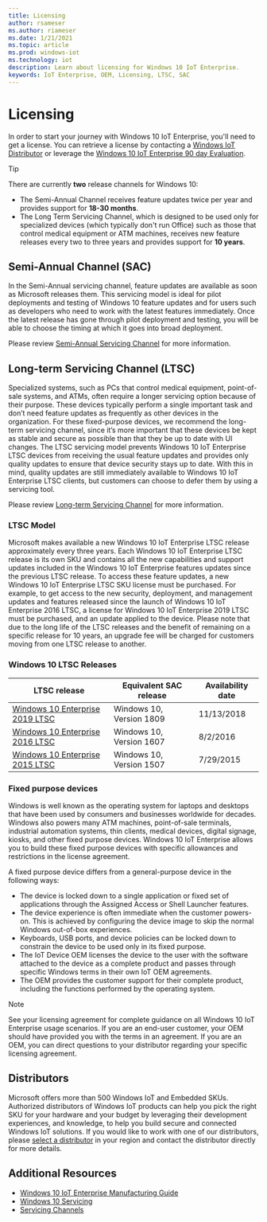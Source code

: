 ```yaml
---
title: Licensing
author: rsameser
ms.author: riameser
ms.date: 1/21/2021
ms.topic: article
ms.prod: windows-iot
ms.technology: iot
description: Learn about licensing for Windows 10 IoT Enterprise.
keywords: IoT Enterprise, OEM, Licensing, LTSC, SAC
---
```

# Licensing
In order to start your journey with Windows 10 IoT Enterprise, you'll need to get a license. You can retrieve a license by contacting a [Windows IoT Distributor](https://aka.ms/IoTDistributorList) or leverage the [Windows 10 IoT Enterprise 90 day Evaluation](https://www.microsoft.com/evalcenter/evaluate-windows-10-enterprise).

> [!TIP]
> There are currently **two** release channels for Windows 10:
> * The Semi-Annual Channel receives feature updates twice per year and provides support for **18-30 months**.
> * The Long Term Servicing Channel, which is designed to be used only for specialized devices (which typically don't run Office) such as those that control medical equipment or ATM machines, receives new feature releases every two to three years and provides support for **10 years**.

## Semi-Annual Channel (SAC)
In the Semi-Annual servicing channel, feature updates are available as soon as Microsoft releases them. This servicing model is ideal for pilot deployments and testing of Windows 10 feature updates and for users such as developers who need to work with the latest features immediately. Once the latest release has gone through pilot deployment and testing, you will be able to choose the timing at which it goes into broad deployment.

Please review [Semi-Annual Servicing Channel](https://docs.microsoft.com/windows/deployment/update/waas-overview#semi-annual-channel) for more information.

## Long-term Servicing Channel (LTSC)
Specialized systems, such as PCs that control medical equipment, point-of-sale systems, and ATMs, often require a longer servicing option because of their purpose. These devices typically perform a single important task and don’t need feature updates as frequently as other devices in the organization. For these fixed-purpose devices, we recommend the long-term servicing channel, since it’s more important that these devices be kept as stable and secure as possible than that they be up to date with UI changes. The LTSC servicing model prevents Windows 10 IoT Enterprise LTSC devices from receiving the usual feature updates and provides only quality updates to ensure that device security stays up to date. With this in mind, quality updates are still immediately available to Windows 10 IoT Enterprise LTSC clients, but customers can choose to defer them by using a servicing tool.

Please review [Long-term Servicing Channel](https://docs.microsoft.com/windows/deployment/update/waas-overview#long-term-servicing-channel) for more information.

### LTSC Model
Microsoft makes available a new Windows 10 IoT Enterprise LTSC release approximately every three years. Each Windows 10 IoT Enterprise LTSC release is its own SKU and contains all the new capabilities and support updates included in the Windows 10 IoT Enterprise features updates since the previous LTSC release. To access these feature updates, a new Windows 10 IoT Enterprise LTSC SKU license must be purchased. For example, to get access to the new security, deployment, and management updates and features released since the launch of Windows 10 IoT Enterprise 2016 LTSC, a license for Windows 10 IoT Enterprise 2019 LTSC must be purchased, and an update applied to the device. Please note that due to the long life of the LTSC releases and the benefit of remaining on a specific release for 10 years, an upgrade fee will be charged for customers moving from one LTSC release to another.

### Windows 10 LTSC Releases
| LTSC release | Equivalent SAC release | Availability date |
| --- | --- | --- |
| [Windows 10 Enterprise 2019 LTSC](https://docs.microsoft.com/windows/whats-new/ltsc/whats-new-windows-10-2019)  | Windows 10, Version 1809 | 11/13/2018 |
| [Windows 10 Enterprise 2016 LTSC](https://docs.microsoft.com/windows/whats-new/ltsc/whats-new-windows-10-2016)  | Windows 10, Version 1607 | 8/2/2016 |
| [Windows 10 Enterprise 2015 LTSC](https://docs.microsoft.com/windows/whats-new/ltsc/whats-new-windows-10-2015)  | Windows 10, Version 1507 | 7/29/2015 |


### Fixed purpose devices
Windows is well known as the operating system for laptops and desktops that have been used by consumers and businesses worldwide for decades.  Windows also powers many ATM machines, point-of-sale terminals, industrial automation systems, thin clients, medical devices, digital signage, kiosks, and other fixed purpose devices.  Windows 10 IoT Enterprise allows you to build these fixed purpose devices with specific allowances and restrictions in the license agreement.  

A fixed purpose device differs from a general-purpose device in the following ways:  
* The device is locked down to a single application or fixed set of applications through the Assigned Access or Shell Launcher features.  
* The device experience is often immediate when the customer powers-on. This is achieved by configuring the device image to skip the normal Windows out-of-box experiences.
* Keyboards, USB ports, and device policies can be locked down to constrain the device to be used only in its fixed purpose.  
* The IoT Device OEM licenses the device to the user with the software attached to the device as a complete product and passes through specific Windows terms in their own IoT OEM agreements.
* The OEM provides the customer support for their complete product, including the functions performed by the operating system.

> [!NOTE]
> See your licensing agreement for complete guidance on all Windows 10 IoT Enterprise usage scenarios. If you are an end-user customer, your OEM should have provided you with the terms in an agreement. If you are an OEM, you can direct questions to your distributor regarding your specific licensing agreement.  

## Distributors
Microsoft offers more than 500 Windows IoT and Embedded SKUs. Authorized distributors of Windows IoT products can help you pick the right SKU for your hardware and your budget by leveraging their development experiences, and knowledge, to help you build secure and connected Windows IoT solutions. If you would like to work with one of our distributors, please [select a distributor](https://aka.ms/IoTDistributorList) in your region and contact the distributor directly for more details.

## Additional Resources
* [Windows 10 IoT Enterprise Manufacturing Guide](https://docs.microsoft.com/windows-hardware/manufacture/desktop/iot-ent-overview)
* [Windows 10 Servicing](https://docs.microsoft.com/windows/deployment/update/waas-overview#servicing)
* [Servicing Channels](https://docs.microsoft.com/windows/deployment/update/waas-overview#servicing-channels)
